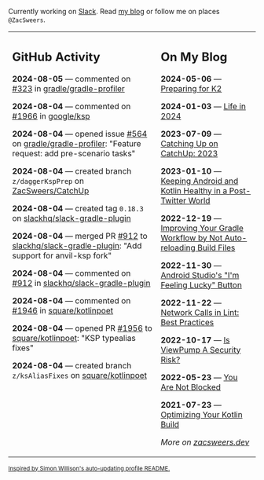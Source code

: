 Currently working on [Slack](https://slack.com/). Read [my blog](https://zacsweers.dev/) or follow me on places `@ZacSweers`.

<table><tr><td valign="top" width="60%">

## GitHub Activity
<!-- githubActivity starts -->
**2024-08-05** — commented on [#323](https://github.com/gradle/gradle-profiler/issues/323#issuecomment-2269697286) in [gradle/gradle-profiler](https://github.com/gradle/gradle-profiler)

**2024-08-04** — commented on [#1966](https://github.com/google/ksp/issues/1966#issuecomment-2268109375) in [google/ksp](https://github.com/google/ksp)

**2024-08-04** — opened issue [#564](https://github.com/gradle/gradle-profiler/issues/564) on [gradle/gradle-profiler](https://github.com/gradle/gradle-profiler): "Feature request: add pre-scenario tasks"

**2024-08-04** — created branch `z/daggerKspPrep` on [ZacSweers/CatchUp](https://github.com/ZacSweers/CatchUp)

**2024-08-04** — created tag `0.18.3` on [slackhq/slack-gradle-plugin](https://github.com/slackhq/slack-gradle-plugin)

**2024-08-04** — merged PR [#912](https://github.com/slackhq/slack-gradle-plugin/pull/912) to [slackhq/slack-gradle-plugin](https://github.com/slackhq/slack-gradle-plugin): "Add support for anvil-ksp fork"

**2024-08-04** — commented on [#912](https://github.com/slackhq/slack-gradle-plugin/pull/912#issuecomment-2268009941) in [slackhq/slack-gradle-plugin](https://github.com/slackhq/slack-gradle-plugin)

**2024-08-04** — commented on [#1946](https://github.com/square/kotlinpoet/issues/1946#issuecomment-2267728838) in [square/kotlinpoet](https://github.com/square/kotlinpoet)

**2024-08-04** — opened PR [#1956](https://github.com/square/kotlinpoet/pull/1956) to [square/kotlinpoet](https://github.com/square/kotlinpoet): "KSP typealias fixes"

**2024-08-04** — created branch `z/ksAliasFixes` on [square/kotlinpoet](https://github.com/square/kotlinpoet)
<!-- githubActivity ends -->
</td><td valign="top" width="40%">

## On My Blog
<!-- blog starts -->
**2024-05-06** — [Preparing for K2](https://www.zacsweers.dev/preparing-for-k2/)

**2024-01-03** — [Life in 2024](https://www.zacsweers.dev/life-in-2024/)

**2023-07-09** — [Catching Up on CatchUp: 2023](https://www.zacsweers.dev/catching-up-on-catchup-2023/)

**2023-01-10** — [Keeping Android and Kotlin Healthy in a Post-Twitter World](https://www.zacsweers.dev/keeping-android-healthy/)

**2022-12-19** — [Improving Your Gradle Workflow by Not Auto-reloading Build Files](https://www.zacsweers.dev/improving-your-workflow-by-not-auto-reloading-build-files/)

**2022-11-30** — [Android Studio's "I'm Feeling Lucky" Button](https://www.zacsweers.dev/android-studios-im-feeling-lucky-button/)

**2022-11-22** — [Network Calls in Lint: Best Practices](https://www.zacsweers.dev/network-calls-in-lint-best-practices/)

**2022-10-17** — [Is ViewPump A Security Risk?](https://www.zacsweers.dev/is-viewpump-a-security-risk/)

**2022-05-23** — [You Are Not Blocked](https://www.zacsweers.dev/you-are-not-blocked/)

**2021-07-23** — [Optimizing Your Kotlin Build](https://www.zacsweers.dev/optimizing-your-kotlin-build/)
<!-- blog ends -->
_More on [zacsweers.dev](https://zacsweers.dev/)_
</td></tr></table>

<sub><a href="https://simonwillison.net/2020/Jul/10/self-updating-profile-readme/">Inspired by Simon Willison's auto-updating profile README.</a></sub>